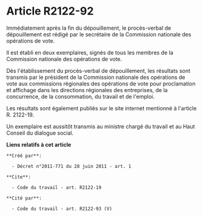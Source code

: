 # Article R2122-92

Immédiatement après la fin du dépouillement, le procès-verbal de dépouillement est rédigé par le secrétaire de la Commission
nationale des opérations de vote. 

Il est établi en deux exemplaires, signés de tous les membres de la Commission nationale des opérations de vote. 

Dès l'établissement du procès-verbal de dépouillement, les résultats sont transmis par le président de la Commission
nationale des opérations de vote aux commissions régionales des opérations de vote pour proclamation et affichage dans les
directions régionales des entreprises, de la concurrence, de la consommation, du travail et de l'emploi. 

Les résultats sont également publiés sur le site internet mentionné à l'article R. 2122-19.

Un exemplaire est aussitôt transmis au ministre chargé du travail et au Haut Conseil du dialogue social.

**Liens relatifs à cet article**

	**Créé par**:

	  - Décret n°2011-771 du 28 juin 2011 - art. 1

	**Cite**:

	  - Code du travail - art. R2122-19

	**Cité par**:

	  - Code du travail - art. R2122-93 (V)
